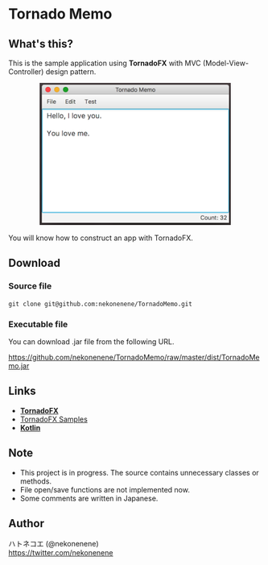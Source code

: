 # Tornado Memo

## What's this?

This is the sample application using **TornadoFX** with MVC (Model-View-Controller) design pattern.

<p align="center">
    <img src="./dist/capture01.png" alt="TornadoMemo capture01" width="380rem" height="auto">
</p>

You will know how to construct an app with TornadoFX.


## Download

### Source file

```
git clone git@github.com:nekonenene/TornadoMemo.git
```

### Executable file

You can download .jar file from the following URL.

https://github.com/nekonenene/TornadoMemo/raw/master/dist/TornadoMemo.jar


## Links

* [**TornadoFX**](https://github.com/edvin/tornadofx)
* [TornadoFX Samples](https://github.com/edvin/tornadofx-samples)
* [**Kotlin**](http://kotlinlang.org/)


## Note

* This project is in progress. The source contains unnecessary classes or methods.
* File open/save functions are not implemented now.
* Some comments are written in Japanese.


## Author

ハトネコエ (@nekonenene)  
https://twitter.com/nekonenene

